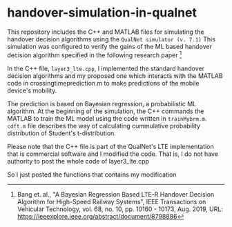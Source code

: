 # handover-simulation-in-qualnet

This repository includes the C++ and MATLAB files for simulating the handover decision algorithms using the `QualNet simulator (v. 7.1)`
This simulation was configured to verify the gains of the ML based handover decision algorithm specified in the following research paper [^1]


In the C++ file, `layer3_lte.cpp`, I implemented the standard handover decision algorithms 
and my proposed one which interacts with the MATLAB code in crossingtimeprediction.m to make predictions of the mobile device's mobility. 

The prediction is based on Bayesian regression, a probabilistic ML algorithm. At the beginning of the simulation,
the C++ commands the MATLAB to train the ML model using the code written in `trainMybrm.m`. 
`cdft.m` file describes the way of calculating cummulative probability distribution of Student's t-distribution.

Please note that the C++ file is part of the QualNet's LTE implementation that is commercial software and I modified the code. 
That is, I do not have authority to post the whole code of layer3_lte.cpp

So I just posted the functions that contains my modification

[^1]: Bang et. al., "A Bayesian Regression Based LTE-R Handover Decision Algorithm for High-Speed Railway Systems", IEEE Transactions on Vehicular Technology, vol. 68, no. 10, pp. 10160 - 10173, Aug. 2019, URL: https://ieeexplore.ieee.org/abstract/document/8798886
